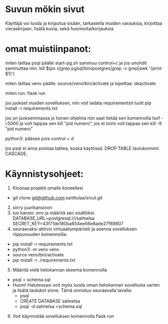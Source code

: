 # Suvun mökin sivut #
Käyttäjä voi luoda ja kirjautua sisään, tarkastella muiden varauksia, kirjoittaa vieraskirjaan, lisätä kuvia, sekä huomioita/korjauksia 

# omat muistiinpanot: #

miten laittaa psql päälle
start-pg.sh
sammuu control+c
ja jos unohdit sammuttaa niin: kill $(ps x|grep pgsql/bin/postgres|grep -v grep|awk '{print $1}')

miten laittaa venv päälle:
source/venv/bin/activate
ja lopettaa: deactivate

miten run: flask run

jos juokset muiden sovelluksen, niin voit ladata requirementsit tuolt
pip install -r requirements.txt

jos on juoksemmassa jo toinen ohjelma niin saat tietää sen komennolla lsof -i:5000
ja voit tappaa sen kill "pid numero", jos ei toimi voit tappaa sen kill -9 "pid numero"

python3: pääsee pois control + d

jos psql ei anna poistaa tablea, koska käytössä:
 DROP TABLE taulukonnimi CASCADE;


# Käynnistysohjeet: #
1. Kloonaa projekti omalle koneellesi 
- git clone git@github.com:santtulaa/sivut.git
2. siirry juurikansioon
3. luo kansio .env ja määritä sen sisällöksi:
DATABASE_URL=postgresql:///salmelsa
SECRET_KEY=43f71de180ba654ee56e8ade27f89807
4. seuraavaksi aktivoi virtuaaliympäristö ja asenna sovelluksen riippuvuuden komennoilla:
- pip install -r requirements.txt
- python3 -m venv venv
- source venv/bin/activate
- pip install -r ./requirements.txt
5. Määritä vielä tietokannan skeema komennolla
- psql < schema.sql
- Huom! Halutessasi voit myös luoda oman tietokannan sovellusta varten ja lisätä taulukot sinne. Tämä onnistuu seuraavalla tavalla:
    - psql
    - CREATE DATABASE salmelsa
    - psql -d salmelsa <schema.sql       
6. Voit käynnistää sovelluksen komennolla flask run

